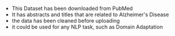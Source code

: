 - This Dataset has been downloaded from PubMed
- It has abstracts and titles that are related to Alzheimer's Disease 
- the data has been cleaned before uploading
- it could be used for any NLP task, such as Domain Adaptation